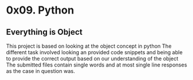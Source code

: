 # 0x09. Python 
## Everything is Object
This project is based on looking at the object concept in python
The different task involved looking an provided code snippets and being able  
to provide the correct output based on our understanding of the object  
The submitted files contain single words and at most single line responses  
as the case in question was.
